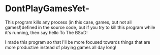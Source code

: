 # DontPlayGamesYet-
This program kills any process (in this case, games, but not all games!)defined in the source code, but if you try to kill this program while it's running, then say hello To The BSoD!

I made this program so that I'll be more focused towards things that are more productive instead of playing games all day long!
